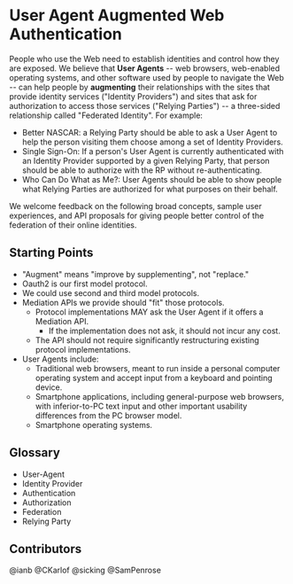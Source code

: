 User Agent Augmented Web Authentication
======================================

People who use the Web need to establish identities and control how they are exposed. We believe that **User Agents** -- web browsers, web-enabled operating systems, and other software used by people to navigate the Web -- can help people by **augmenting** their relationships with the sites that provide identity services ("Identity Providers") and sites that ask for authorization to access those services ("Relying Parties") -- a three-sided relationship called "Federated Identity". For example:

  * Better NASCAR: a Relying Party should be able to ask a User Agent to help the person visiting them choose among a set of Identity Providers.
  * Single Sign-On: If a person's User Agent is currently authenticated with an Identity Provider supported by a given Relying Party, that person should be able to authorize with the RP without re-authenticating.
  * Who Can Do What as Me?: User Agents should be able to show people what Relying Parties are authorized for what purposes on their behalf.

We welcome feedback on the following broad concepts, sample user experiences, and API proposals for giving people better control of the federation of their online identities.

Starting Points
---------------

  * "Augment" means "improve by supplementing", not "replace."
  * Oauth2 is our first model protocol.
  * We could use second and third model protocols.
  * Mediation APIs we provide should "fit" those protocols.
    + Protocol implementations MAY ask the User Agent if it offers a Mediation API.
      - If the implementation does not ask, it should not incur any cost.
    + The API should not require significantly restructuring existing protocol implementations.
  * User Agents include:
    + Traditional web browsers, meant to run inside a personal computer operating system and accept input from a keyboard and pointing device.
    + Smartphone applications, including general-purpose web browsers, with inferior-to-PC text input and other important usability differences from the PC browser model.
    + Smartphone operating systems.


Glossary
--------

  * User-Agent
  * Identity Provider
  * Authentication
  * Authorization
  * Federation
  * Relying Party

Contributors
------------

  @ianb
  @CKarlof
  @sicking
  @SamPenrose